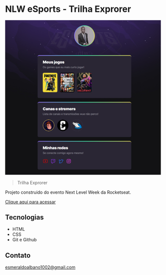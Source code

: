 # NLW eSports - Trilha Exprorer

![preview](./github/preview.png)

> Trilha Exprorer

Projeto construido do evento Next Level Week da Rocketseat.

[Clique aqui para acessar](https://esmeraldo-albano.github.io/code/)

## Tecnologias

- HTML
- CSS
- Git e Github

## Contato

esmeraldoalbano1002@gmail.com